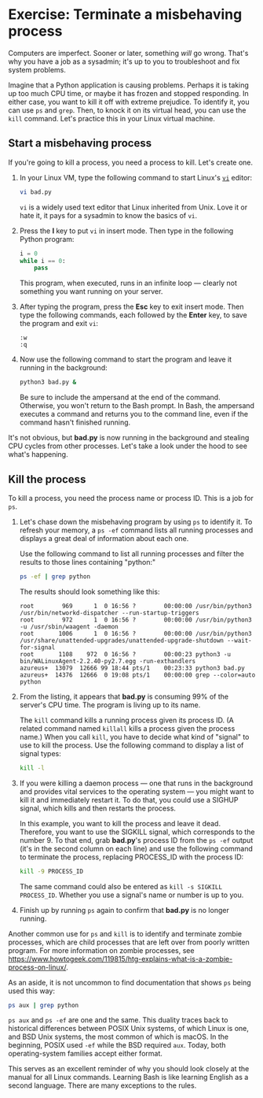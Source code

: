 # Exercise: Terminate a misbehaving process

Computers are imperfect. Sooner or later, something *will* go wrong. That's why you have a job as a sysadmin; it's up to you to troubleshoot and fix system problems.

Imagine that a Python application is causing problems. Perhaps it is taking up too much CPU time, or maybe it has frozen and stopped responding. In either case, you want to kill it off with extreme prejudice. To identify it, you can use `ps` and `grep`. Then, to knock it on its virtual head, you can use the `kill` command. Let's practice this in your Linux virtual machine.

## Start a misbehaving process

If you're going to kill a process, you need a process to kill. Let's create one.

1. In your Linux VM, type the following command to start Linux's [`vi`](https://en.wikipedia.org/wiki/Vi) editor:

	```bash
	vi bad.py
	```

	`vi` is a widely used text editor that Linux inherited from Unix. Love it or hate it, it pays for a sysadmin to know the basics of `vi`.

1. Press the **I** key to put `vi` in insert mode. Then type in the following Python program:

	```python
	i = 0
	while i == 0:
	    pass
	```

	This program, when executed, runs in an infinite loop — clearly not something you want running on your server.

1. After typing the program, press the **Esc** key to exit insert mode. Then type the following commands, each followed by the **Enter** key, to save the program and exit `vi`:

	```
	:w
	:q
	```

1. Now use the following command to start the program and leave it running in the background:

	```bash
	python3 bad.py &
	```

	Be sure to include the ampersand at the end of the command. Otherwise, you won't return to the Bash prompt. In Bash, the ampersand executes a command and returns you to the command line, even if the command hasn't finished running.

It's not obvious, but **bad.py** is now running in the background and stealing CPU cycles from other processes. Let's take a look under the hood to see what's happening.

## Kill the process

To kill a process, you need the process name or process ID. This is a job for `ps`.

1. Let's chase down the misbehaving program by using `ps` to identify it. To refresh your memory, a `ps -ef` command lists all running processes and displays a great deal of information about each one.

	Use the following command to list all running processes and filter the results to those lines containing "python:"

	```bash
	ps -ef | grep python
	```

	The results should look something like this:

	```
	root        969      1  0 16:56 ?        00:00:00 /usr/bin/python3 /usr/bin/networkd-dispatcher --run-startup-triggers
	root        972      1  0 16:56 ?        00:00:00 /usr/bin/python3 -u /usr/sbin/waagent -daemon
	root       1006      1  0 16:56 ?        00:00:00 /usr/bin/python3 /usr/share/unattended-upgrades/unattended-upgrade-shutdown --wait-for-signal
	root       1108    972  0 16:56 ?        00:00:23 python3 -u bin/WALinuxAgent-2.2.40-py2.7.egg -run-exthandlers
	azureus+  13079  12666 99 18:44 pts/1    00:23:33 python3 bad.py
	azureus+  14376  12666  0 19:08 pts/1    00:00:00 grep --color=auto python
	```

1. From the listing, it appears that **bad.py** is consuming 99% of the server's CPU time. The program is living up to its name.

	The `kill` command kills a running process given its process ID. (A related command named `killall` kills a process given the process name.) When you call `kill`, you have to decide what kind of "signal" to use to kill the process. Use the following command to display a list of signal types:

	```bash
	kill -l
	```

1. If you were killing a daemon process — one that runs in the background and provides vital services to the operating system — you might want to kill it and immediately restart it. To do that, you could use a SIGHUP signal, which kills and then restarts the process.

	In this example, you want to kill the process and leave it dead. Therefore, you want to use the SIGKILL signal, which corresponds to the number 9. To that end, grab **bad.py**'s process ID from the `ps -ef` output (it's in the second column on each line) and use the following command to terminate the process, replacing PROCESS_ID with the process ID:

	```bash
	kill -9 PROCESS_ID
	```

	The same command could also be entered as `kill -s SIGKILL PROCESS_ID`. Whether you use a signal's name or number is up to you.

1. Finish up by running `ps` again to confirm that **bad.py** is no longer running.

Another common use for `ps` and `kill` is to identify and terminate zombie processes, which are child processes that are left over from poorly written program. For more information on zombie processes, see https://www.howtogeek.com/119815/htg-explains-what-is-a-zombie-process-on-linux/.

As an aside, it is not uncommon to find documentation that shows `ps` being used this way:

```bash
ps aux | grep python
```

`ps aux` and `ps -ef` are one and the same. This duality traces back to historical differences between POSIX Unix systems, of which Linux is one, and BSD Unix systems, the most common of which is macOS. In the beginning, POSIX used `-ef` while the BSD required `aux`. Today, both operating-system families accept either format. 

This serves as an excellent reminder of why you should look closely at the manual for all Linux commands. Learning Bash is like learning English as a second language. There are many exceptions to the rules.